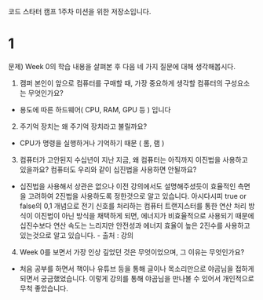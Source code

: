 코드 스타터 캠프 1주차 미션을 위한 저장소입니다.

# 1
문제) Week 0의 학습 내용을 살펴본 후 다음 네 가지 질문에 대해 생각해봅시다.

1. 캠퍼 본인이 앞으로 컴퓨터를 구매할 때, 가장 중요하게 생각할 컴퓨터의 구성요소는 무엇인가요?
- 용도에 따른 하드웨어( CPU, RAM, GPU 등 ) 입니다 

2. 주기억 장치는 왜 주기억 장치라고 불릴까요?
- CPU가 명령을 실행하거나 기억하기 때문 ( 롬, 램 )

3. 컴퓨터가 고안된지 수십년이 지난 지금, 왜 컴퓨터는 아직까지 이진법을 사용하고 있을까요? 컴퓨터도 우리와 같이 십진법을 사용하면 안될까요?
- 십진법을 사용해서 상관은 없으나 이전 강의에서도 설명해주셨듯이 효율적인 측면을 고려하여 2진법을 사용하도록 정한것으로 알고 있습니다. 
  아시다시피 true or false의 0,1 개념으로 전기 신호를 처리하는 컴퓨터 트랜지스터를 통한 연산 처리 방식이 이진법이 아닌 방식을 채택하게 되면, 에너지가 비효율적으로 사용되기 때문에 십진수보다 연산 속도는 느리지만 안전성과 에너지 효율이 높은 2진수를 사용하고 있는것으로 알고 있습니다. - 출처 : 강의

4. Week 0를 보면서 가장 인상 깊었던 것은 무엇이었으며, 그 이유는 무엇인가요?
- 처음 공부를 하면서 책이나 유튜브 등을 통해 글이나 목소리만으로 야곰님을 접하게 되면서 궁금했었습니다.
이렇게 강의를 통해 야곰님을 만나볼 수 있어서 개인적으로 무척 좋았습니다. 

